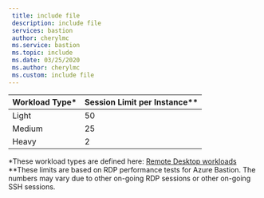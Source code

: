 ```yaml
---
 title: include file
 description: include file
 services: bastion
 author: cherylmc
 ms.service: bastion
 ms.topic: include
 ms.date: 03/25/2020
 ms.author: cherylmc
 ms.custom: include file
---
```


| Workload Type* | Session Limit per Instance** |
| --- | --- |
| Light |50 |
| Medium |25 |
| Heavy |2 |

*These workload types are defined here: [Remote Desktop workloads](/windows-server/remote/remote-desktop-services/remote-desktop-workloads)<br>
**These limits are based on RDP performance tests for Azure Bastion. The numbers may vary due to other on-going RDP sessions or other on-going SSH sessions.
